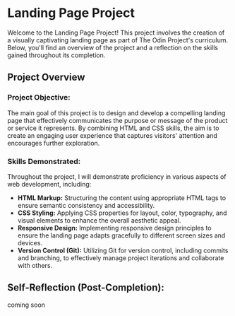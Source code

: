 # Landing Page Project

Welcome to the Landing Page Project! This project involves the creation of a visually captivating landing page as part of The Odin Project's curriculum. Below, you'll find an overview of the project and a reflection on the skills gained throughout its completion.

## Project Overview

### Project Objective:
The main goal of this project is to design and develop a compelling landing page that effectively communicates the purpose or message of the product or service it represents. By combining HTML and CSS skills, the aim is to create an engaging user experience that captures visitors' attention and encourages further exploration.

### Skills Demonstrated:
Throughout the project, I will demonstrate proficiency in various aspects of web development, including:

- **HTML Markup:** Structuring the content using appropriate HTML tags to ensure semantic consistency and accessibility.
- **CSS Styling:** Applying CSS properties for layout, color, typography, and visual elements to enhance the overall aesthetic appeal.
- **Responsive Design:** Implementing responsive design principles to ensure the landing page adapts gracefully to different screen sizes and devices.
- **Version Control (Git):** Utilizing Git for version control, including commits and branching, to effectively manage project iterations and collaborate with others.
  
## Self-Reflection (Post-Completion):
coming soon

